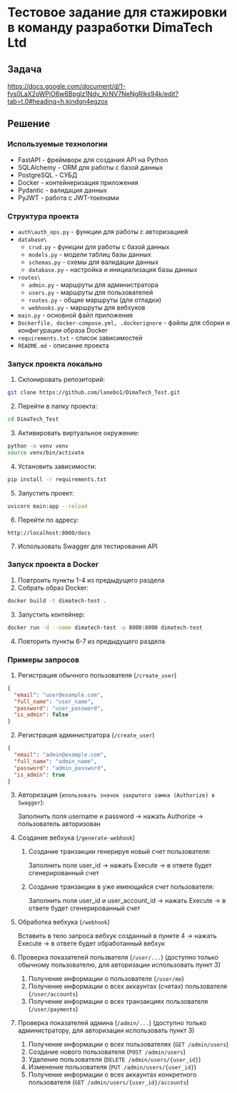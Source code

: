# Тестовое задание для стажировки в команду разработки DimaTech Ltd

## Задача

https://docs.google.com/document/d/1-fvs0LaX2oWPjO6w6Bpglz1Ndy_KrNV7NeNgRlks94k/edit?tab=t.0#heading=h.kjndgn4egzox

## Решение

### Используемые технологии

- FastAPI - фреймворк для создания API на Python
- SQLAlchemy - ORM для работы с базой данных
- PostgreSQL - СУБД
- Docker - контейнеризация приложения
- Pydantic - валидация данных
- PyJWT - работа с JWT-токенами

### Структура проекта

- `auth\auth_ops.py` - функции для работы с авторизацией
- `database\`
    - `crud.py` - функции для работы с базой данных
    - `models.py` - модели таблиц базы данных
    - `schemas.py` - схемы для валидации данных
    - `database.py` - настройка и инициализация базы данных
- `routes\`
    - `admin.py` - маршруты для администратора
    - `users.py` - маршруты для пользователей
    - `routes.py` - общие маршруты (для отладки)
    - `webhooks.py` - маршруты для вебхуков
- `main.py` - основной файл приложения
- `Dockerfile, docker-compose.yml, .dockerignore` - файлы для сборки и конфигурации образа Docker
- `requirements.txt` - список зависимостей
- `README.md` - описание проекта

### Запуск проекта локально

1. Склонировать репозиторий:

```bash
git clone https://github.com/lanebo1/DimaTech_Test.git
```

2. Перейти в папку проекта:

```bash
cd DimaTech_Test
```

3. Активировать виртуальное окружение:

```bash
python -m venv venv
source venv/bin/activate
```

4. Установить зависимости:

```bash
pip install -r requirements.txt
```

5. Запустить проект:

```bash
uvicorn main:app --reload
```

6. Перейти по адресу:

```commandline
http://localhost:8000/docs
```

7. Использовать Swagger для тестирования API

### Запуск проекта в Docker

1. Повтроить пункты 1-4 из предыдущего раздела
2. Собрать образ Docker:

```bash
docker build -t dimatech-test .
```

3. Запустить контейнер:

```bash
docker run -d --name dimatech-test -p 8000:8000 dimatech-test
```

4. Повторить пункты 6-7 из предыдущего раздела

### Примеры запросов

1. Регистрация обычного пользователя (``` /create_user ```)

```JSON
{
  "email": "user@example.com",
  "full_name": "user_name",
  "password": "user_password",
  "is_admin": false
}
```

2. Регистрация администратора (``` /create_user ```)

```JSON
{
  "email": "admin@example.com",
  "full_name": "admin_name",
  "password": "admin_password",
  "is_admin": true
}
```

3. Авторизация (``` ипользовать значок закрытого замка (Authorize) в Swagger ```):

   Заполнить поля username и password -> нажать Authorize -> пользователь авторизован
4. Создание вебхука (``` /generate-webhook ```)
    1. Создание транзакции генерируя новый счет пользователя:

       Заполнить поле user_id -> нажать Execute -> в ответе будет сгенерированный счет
    2. Создание транзакции в уже имеющийся счет пользователя:

       Заполнить поля user_id и user_account_id -> нажать Execute -> в ответе будет сгенерированный счет
5. Обработка вебхука (``` /webhook ```)

   Вставить в тело запроса вебхук созданный в пункте 4 -> нажать Execute -> в ответе будет обработанный вебхук
6. Проверка показателей пользвателя (``` /user/... ```) (доступно только обычному пользователю, для авторизации
   использовать пункт 3)

    1. Получение информации о пользователе (``` /user/me ```)
    2. Получение информации о всех аккаунтах (счетах) пользователя (``` /user/accounts ```)
    3. Получение информации о всех транзакциях пользователя (``` /user/payments ```)
7. Проверка показателей админа (``` /admin/... ```) (доступно только администратору, для авторизации использовать пункт 3)

    1. Получение информации о всех пользователях (``` GET /admin/users ```)
    2. Создание нового пользователя (``` POST /admin/users ```)
    3. Удаление пользователя (``` DELETE /admin/users/{user_id} ```)
    4. Изменение пользователя (``` PUT /admin/users/{user_id} ```)
    5. Получение информации о всех аккаунтах конкретного пользователя (``` GET /admin/users/{user_id}/accounts ```)


